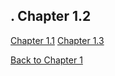 .
**Chapter 1.2**
---

[Chapter 1.1](Chpt_1.1.md)
[Chapter 1.3](Chpt_1.3.md)

[Back to Chapter 1](Chpt_1.md)